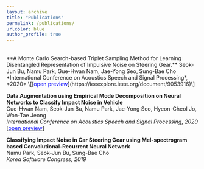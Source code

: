 ```yaml
---
layout: archive
title: "Publications"
permalink: /publications/
urlcolor: blue
author_profile: true
---
```


<br/>
**A Monte Carlo Search-based Triplet Sampling Method for Learning Disentangled Representation of Impulsive Noise on Steering Gear.**   
Seok-Jun Bu, Namu Park, Gue-Hwan Nam, Jae-Yong Seo, Sung-Bae Cho  
*International Conference on Acoustics Speech and Signal Processing*, *2020* \[[<span style="color:blue">open preview</span>](https://ieeexplore.ieee.org/document/9053916)\]

**Data Augmentation using Empirical Mode Decomposition on Neural Networks to Classify Impact Noise in Vehicle**  
Gue-Hwan Nam, Seok-Jun Bu, Namu Park, Jae-Yong Seo, Hyeon-Cheol Jo, Won-Tae Jeong  
*International Conference on Acoustics Speech and Signal Processing*, *2020* \[[<span style="color:blue">open preview</span>](https://ieeexplore.ieee.org/document/9053671)\]

**Classifying Impact Noise in Car Steering Gear using Mel-spectrogram based Convolutional-Recurrent Neural Network**  
Namu Park, Seok-Jun Bu, Sung-Bae Cho  
*Korea Software Congress, 2019*

